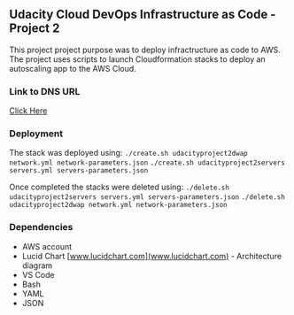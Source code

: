 ## Udacity Cloud DevOps Infrastructure as Code - Project 2

This project project purpose was to deploy infractructure as code to AWS. The project uses scripts to launch Cloudformation stacks to deploy an autoscaling app to the AWS Cloud.

### Link to DNS URL

[Click Here](http://udaci-WebAp-L8EH7XN7D1QE-1645863624.us-east-1.elb.amazonaws.com)

### Deployment

The stack was deployed using:
`./create.sh udacityproject2dwap network.yml network-parameters.json`
`./create.sh udacityproject2servers servers.yml servers-parameters.json`

Once completed the stacks were deleted using:
`./delete.sh udacityproject2servers servers.yml servers-parameters.json`
`./delete.sh udacityproject2dwap network.yml network-parameters.json`



### Dependencies
* AWS account
* Lucid Chart [www.lucidchart.com](www.lucidchart.com) - Architecture diagram
* VS Code
* Bash
* YAML
* JSON
